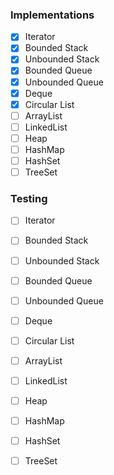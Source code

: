 ### Implementations
- [x] Iterator
- [x] Bounded Stack
- [x] Unbounded Stack
- [x] Bounded Queue
- [x] Unbounded Queue
- [x] Deque
- [x] Circular List
- [ ] ArrayList
- [ ] LinkedList
- [ ] Heap
- [ ] HashMap
- [ ] HashSet
- [ ] TreeSet

### Testing
- [ ] Iterator
- [ ] Bounded Stack
- [ ] Unbounded Stack
- [ ] Bounded Queue
- [ ] Unbounded Queue
- [ ] Deque
- [ ] Circular List
- [ ] ArrayList
- [ ] LinkedList
- [ ] Heap
- [ ] HashMap
- [ ] HashSet
- [ ] TreeSet


